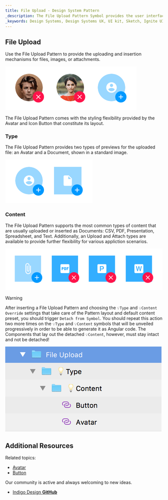 ```yaml
---
title: File Upload - Design System Pattern
_description: The File Upload Pattern Symbol provides the user interface for uploading or inserting files.
_keywords: Design Systems, Design Systems UX, UI kit, Sketch, Ignite UI for Angular, Sketch to Angular, Angular, Angular Design System, Export code from Sketch, Design Kits for Angular, Sketch HTML, Sketch to HTML, Sketch UI kits
---
```


## File Upload

Use the File Upload Pattern to provide the uploading and insertion mechanisms for files, images, or attachments.

<img src="../images/file-upload_demo.png" srcset="../images/file-upload_demo@2x.png 2x" />

The File Upload Pattern comes with the styling flexibility provided by the Avatar and Icon Button that constitute its layout.

### Type

The File Upload Pattern provides two types of previews for the uploaded file: an Avatar and a Document, shown in a standard image.

<img src="../images/file-upload_type.png" srcset="../images/file-upload_type@2x.png 2x" />

### Content

The File Upload Pattern supports the most common types of content that are usually uploaded or inserted as Documents: CSV, PDF, Presentation, Spreadsheet, and Text. Additionally, an Upload and Attach types are available to provide further flexibility for various appliction scenarios.

<img src="../images/file-upload_content.png" srcset="../images/file-upload_content@2x.png 2x" />

> [!WARNING]
> After inserting a File Upload Pattern and choosing the `💡Type` and `💡Content` `Override` settings that take care of the Pattern layout and default content preset, you should trigger `Detach from Symbol`. You should repeat this action two more times on the `💡Type` and `💡Content` symbols that will be unveiled progressively in order to be able to generate it as Angular code. The Components that lay out the detached `💡Content`, however, must stay intact and not be detached!

<img src="../images/file_upload_detach.png" />

## Additional Resources

Related topics:

- [Avatar](../components/avatar.md)
- [Button](../components/button.md)
  <div class="divider--half"></div>

Our community is active and always welcoming to new ideas.

- [Indigo Design **GitHub**](https://github.com/IgniteUI/design-system-docfx)
